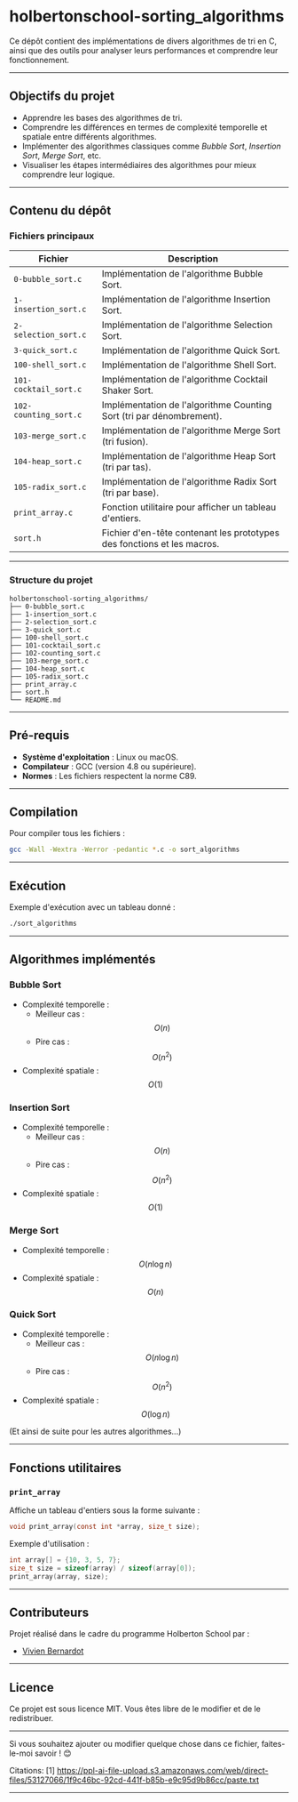 # **holbertonschool-sorting_algorithms**

Ce dépôt contient des implémentations de divers algorithmes de tri en C, ainsi que des outils pour analyser leurs performances et comprendre leur fonctionnement.

---

## **Objectifs du projet**
- Apprendre les bases des algorithmes de tri.
- Comprendre les différences en termes de complexité temporelle et spatiale entre différents algorithmes.
- Implémenter des algorithmes classiques comme _Bubble Sort_, _Insertion Sort_, _Merge Sort_, etc.
- Visualiser les étapes intermédiaires des algorithmes pour mieux comprendre leur logique.

---

## **Contenu du dépôt**

### **Fichiers principaux**
| Fichier                 | Description                                                                 |
|-------------------------|-----------------------------------------------------------------------------|
| `0-bubble_sort.c`       | Implémentation de l'algorithme Bubble Sort.                                |
| `1-insertion_sort.c`    | Implémentation de l'algorithme Insertion Sort.                             |
| `2-selection_sort.c`    | Implémentation de l'algorithme Selection Sort.                             |
| `3-quick_sort.c`        | Implémentation de l'algorithme Quick Sort.                                 |
| `100-shell_sort.c`      | Implémentation de l'algorithme Shell Sort.                                 |
| `101-cocktail_sort.c`   | Implémentation de l'algorithme Cocktail Shaker Sort.                       |
| `102-counting_sort.c`   | Implémentation de l'algorithme Counting Sort (tri par dénombrement).       |
| `103-merge_sort.c`      | Implémentation de l'algorithme Merge Sort (tri fusion).                   |
| `104-heap_sort.c`       | Implémentation de l'algorithme Heap Sort (tri par tas).                   |
| `105-radix_sort.c`      | Implémentation de l'algorithme Radix Sort (tri par base).                 |
| `print_array.c`         | Fonction utilitaire pour afficher un tableau d'entiers.                   |
| `sort.h`                | Fichier d'en-tête contenant les prototypes des fonctions et les macros.    |

---

### **Structure du projet**
```
holbertonschool-sorting_algorithms/
├── 0-bubble_sort.c
├── 1-insertion_sort.c
├── 2-selection_sort.c
├── 3-quick_sort.c
├── 100-shell_sort.c
├── 101-cocktail_sort.c
├── 102-counting_sort.c
├── 103-merge_sort.c
├── 104-heap_sort.c
├── 105-radix_sort.c
├── print_array.c
├── sort.h
└── README.md
```

---

## **Pré-requis**
- **Système d'exploitation** : Linux ou macOS.
- **Compilateur** : GCC (version 4.8 ou supérieure).
- **Normes** : Les fichiers respectent la norme C89.

---

## **Compilation**
Pour compiler tous les fichiers :
```bash
gcc -Wall -Wextra -Werror -pedantic *.c -o sort_algorithms
```

---

## **Exécution**
Exemple d'exécution avec un tableau donné :
```bash
./sort_algorithms
```

---

## **Algorithmes implémentés**

### Bubble Sort
- Complexité temporelle :
  - Meilleur cas : $$O(n)$$
  - Pire cas : $$O(n^2)$$
- Complexité spatiale : $$O(1)$$

### Insertion Sort
- Complexité temporelle :
  - Meilleur cas : $$O(n)$$
  - Pire cas : $$O(n^2)$$
- Complexité spatiale : $$O(1)$$

### Merge Sort
- Complexité temporelle : $$O(n \log n)$$
- Complexité spatiale : $$O(n)$$

### Quick Sort
- Complexité temporelle :
  - Meilleur cas : $$O(n \log n)$$
  - Pire cas : $$O(n^2)$$
- Complexité spatiale : $$O(\log n)$$

(Et ainsi de suite pour les autres algorithmes...)

---

## **Fonctions utilitaires**
### `print_array`
Affiche un tableau d'entiers sous la forme suivante :
```c
void print_array(const int *array, size_t size);
```

Exemple d'utilisation :
```c
int array[] = {10, 3, 5, 7};
size_t size = sizeof(array) / sizeof(array[0]);
print_array(array, size);
```

---

## **Contributeurs**
Projet réalisé dans le cadre du programme Holberton School par :
- [Vivien Bernardot](https://github.com/voicedhealer)

---

## **Licence**
Ce projet est sous licence MIT. Vous êtes libre de le modifier et de le redistribuer.

---

Si vous souhaitez ajouter ou modifier quelque chose dans ce fichier, faites-le-moi savoir ! 😊

Citations:
[1] https://ppl-ai-file-upload.s3.amazonaws.com/web/direct-files/53127066/1f9c46bc-92cd-441f-b85b-e9c95d9b86cc/paste.txt

---